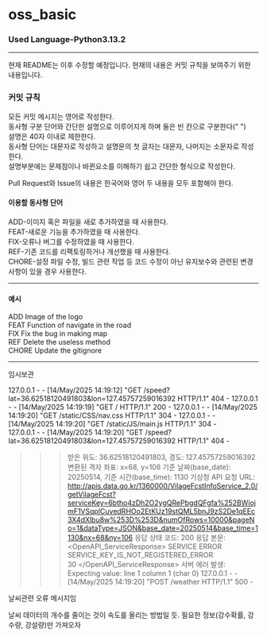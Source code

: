# oss_basic

### Used Language-Python3.13.2

---
현재 README는 이후 수정할 예정입니다. 현재의 내용은 커밋 규칙을 보여주기 위한 내용입니다.

### 커밋 규칙

모든 커밋 메시지는 영어로 작성한다.  
동사형 구분 단어와 간단한 설명으로 이루어지게 하며 둘은 빈 칸으로 구분한다(" ")  
설명은 40자 이내로 제한한다.  
동사형 단어는 대문자로 작성하고 설명문의 첫 글자는 대문자, 나머지는 소문자로 작성한다.  
설명부분에는 문제점이나 바뀐요소를 이해하기 쉽고 간단한 형식으로 작성한다.  

Pull Request와 Issue의 내용은 한국어와 영어 두 내용을 모두 포함해야 한다.

#### 이용할 동사형 단어
ADD-이미지 혹은 파일을 새로 추가하였을 때 사용한다.  
FEAT-새로운 기능을 추가하였을 때 사용한다.  
FIX-오류나 버그를 수정하였을 때 사용한다.  
REF-기존 코드를 리팩토링하거나 개선했을 때 사용한다.  
CHORE-설정 파일 수정, 빌드 관련 작업 등 코드 수정이 아닌 유지보수와 관련된 변경사항이 있을 경우 사용한다.  

---
#### 예시

ADD Image of the logo  
FEAT Function of navigate in the road  
FIX Fix the bug in making map  
REF Delete the useless method  
CHORE Update the gitignore  

---


임시보관

127.0.0.1 - - [14/May/2025 14:19:12] "GET /speed?lat=36.62518120491803&lon=127.45757259016392 HTTP/1.1" 404 -
127.0.0.1 - - [14/May/2025 14:19:19] "GET / HTTP/1.1" 200 -
127.0.0.1 - - [14/May/2025 14:19:20] "GET /static/CSS/nav.css HTTP/1.1" 304 -
127.0.0.1 - - [14/May/2025 14:19:20] "GET /static/JS/main.js HTTP/1.1" 304 -        
127.0.0.1 - - [14/May/2025 14:19:20] "GET /speed?lat=36.62518120491803&lon=127.45757259016392 HTTP/1.1" 404 -
>>> 받은 위도: 36.62518120491803, 경도: 127.45757259016392
>>> 변환된 격자 좌표: x=68, y=106
>>> 기준 날짜(base_date): 20250514, 기준 시간(base_time): 1130
>>> 기상청 API 요청 URL: http://apis.data.go.kr/1360000/VilageFcstInfoService_2.0/getVilageFcst?serviceKey=6btho4zDh2O2ygQRePbgdQFgfa%252BWiojmF1VSqplCuvedRHOo2EtKUz19stQML5bnJ9zS2De1qEEc3X4dXlbu8w%253D%253D&numOfRows=10000&pageNo=1&dataType=JSON&base_date=20250514&base_time=1130&nx=68&ny=106
>>> 응답 상태 코드: 200
>>> 응답 본문: <OpenAPI_ServiceResponse>
        <cmmMsgHeader>
                <errMsg>SERVICE ERROR</errMsg>
                <returnAuthMsg>SERVICE_KEY_IS_NOT_REGISTERED_ERROR</returnAuthMsg>  
                <returnReasonCode>30</returnReasonCode>
        </cmmMsgHeader>
</OpenAPI_ServiceResponse>
>>> 서버 에러 발생: Expecting value: line 1 column 1 (char 0)
127.0.0.1 - - [14/May/2025 14:19:20] "POST /weather HTTP/1.1" 500 -

날씨관련 오류 메시지임

날씨 데이터의 개수를 줄이는 것이 속도를 올리는 방법일 듯. 필요한 정보(강수확률, 강수량, 강설량)만 가져오자